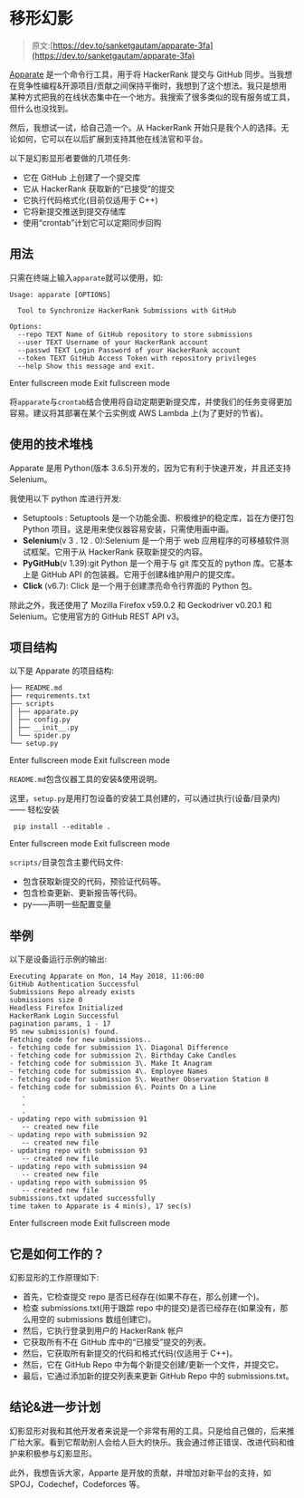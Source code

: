 # 移形幻影

> 原文:[https://dev.to/sanketgautam/apparate-3fa](https://dev.to/sanketgautam/apparate-3fa)

[Apparate](//github.com/sanketgautam/Apparate) 是一个命令行工具，用于将 HackerRank 提交与 GitHub 同步。当我想在竞争性编程&开源项目/贡献之间保持平衡时，我想到了这个想法。我只是想用某种方式把我的在线状态集中在一个地方。我搜索了很多类似的现有服务或工具，但什么也没找到。

然后，我想试一试，给自己造一个。从 HackerRank 开始只是我个人的选择。无论如何，它可以在以后扩展到支持其他在线法官和平台。

以下是幻影显形者要做的几项任务:

*   它在 GitHub 上创建了一个提交库
*   它从 HackerRank 获取新的“已接受”的提交
*   它执行代码格式化(目前仅适用于 C++)
*   它将新提交推送到提交存储库
*   使用“crontab”计划它可以定期同步回购

## 用法

只需在终端上输入`apparate`就可以使用，如:

```
Usage: apparate [OPTIONS]

  Tool to Synchronize HackerRank Submissions with GitHub

Options:
  --repo TEXT Name of GitHub repository to store submissions
  --user TEXT Username of your HackerRank account
  --passwd TEXT Login Password of your HackerRank account
  --token TEXT GitHub Access Token with repository privileges
  --help Show this message and exit. 
```

Enter fullscreen mode Exit fullscreen mode

将`apparate`与`crontab`结合使用将自动定期更新提交库，并使我们的任务变得更加容易。建议将其部署在某个云实例或 AWS Lambda 上(为了更好的节省)。

## 使用的技术堆栈

Apparate 是用 Python(版本 3.6.5)开发的，因为它有利于快速开发，并且还支持 Selenium。

我使用以下 python 库进行开发:

*   Setuptools : Setuptools 是一个功能全面、积极维护的稳定库，旨在方便打包 Python 项目。这是用来使仪器容易安装，只需使用画中画。
*   **Selenium**(v 3 . 12 . 0):Selenium 是一个用于 web 应用程序的可移植软件测试框架。它用于从 HackerRank 获取新提交的内容。
*   **PyGitHub**(v 1.39):git Python 是一个用于与 git 库交互的 python 库。它基本上是 GitHub API 的包装器。它用于创建&维护用户的提交库。
*   **Click** (v6.7): Click 是一个用于创建漂亮命令行界面的 Python 包。

除此之外，我还使用了 Mozilla Firefox v59.0.2 和 Geckodriver v0.20.1 和 Selenium。它使用官方的 GitHub REST API v3。

## 项目结构

以下是 Apparate 的项目结构:

```
├── README.md
├── requirements.txt
├── scripts
│ ├── apparate.py
│ ├── config.py
│ ├── __init__.py
│ └── spider.py
└── setup.py 
```

Enter fullscreen mode Exit fullscreen mode

`README.md`包含仪器工具的安装&使用说明。

这里，`setup.py`是用打包设备的安装工具创建的，可以通过执行(设备/目录内)——
轻松安装

```
 pip install --editable . 
```

Enter fullscreen mode Exit fullscreen mode

`scripts/`目录包含主要代码文件:

*   包含获取新提交的代码，预验证代码等。
*   包含检查更新、更新报告等代码。
*   py——声明一些配置变量

## 举例

以下是设备运行示例的输出:

```
Executing Apparate on Mon, 14 May 2018, 11:06:00
GitHub Authentication Successful
Submissions Repo already exists
submissions size 0
Headless Firefox Initialized
HackerRank Login Successful
pagination params, 1 - 17
95 new submission(s) found.
Fetching code for new submissions..
- fetching code for submission 1\. Diagonal Difference
- fetching code for submission 2\. Birthday Cake Candles
- fetching code for submission 3\. Make It Anagram
- fetching code for submission 4\. Employee Names
- fetching code for submission 5\. Weather Observation Station 8
- fetching code for submission 6\. Points On a Line
   .
   .
   .
- updating repo with submission 91 
   -- created new file 
- updating repo with submission 92 
   -- created new file 
- updating repo with submission 93
   -- created new file 
- updating repo with submission 94 
   -- created new file 
- updating repo with submission 95 
   -- created new file 
submissions.txt updated successfully 
time taken to Apparate is 4 min(s), 17 sec(s) 
```

Enter fullscreen mode Exit fullscreen mode

## 它是如何工作的？

幻影显形的工作原理如下:

*   首先，它检查提交 repo 是否已经存在(如果不存在，那么创建一个)。
*   检查 submissions.txt(用于跟踪 repo 中的提交)是否已经存在(如果没有，那么用空的 submissions 数组创建它)。
*   然后，它执行登录到用户的 HackerRank 帐户
*   它获取所有不在 GitHub 库中的“已接受”提交的列表。
*   然后，它获取所有新提交的代码和格式代码(仅适用于 C++)。
*   然后，它在 GitHub Repo 中为每个新提交创建/更新一个文件，并提交它。
*   最后，它通过添加新的提交列表来更新 GitHub Repo 中的 submissions.txt。

## 结论&进一步计划

幻影显形对我和其他开发者来说是一个非常有用的工具。只是给自己做的，后来推广给大家。看到它帮助别人会给人巨大的快乐。我会通过修正错误、改进代码和维护来积极参与幻影显形。

此外，我想告诉大家，Apparte 是开放的贡献，并增加对新平台的支持，如 SPOJ，Codechef，Codeforces 等。